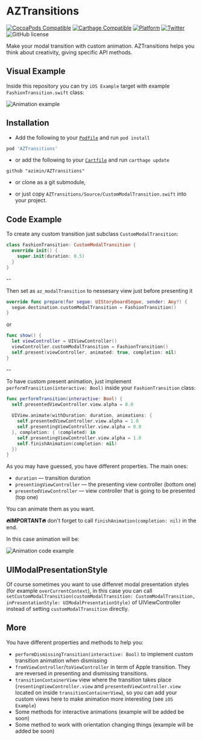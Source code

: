 # AZTransitions
[![CocoaPods Compatible](https://img.shields.io/cocoapods/v/AZTransitions.svg)](https://img.shields.io/cocoapods/v/AZTransitions.svg)
[![Carthage Compatible](https://img.shields.io/badge/Carthage-compatible-4BC51D.svg?style=flat)](https://github.com/Carthage/Carthage)
[![Platform](https://img.shields.io/cocoapods/p/AZTransitions.svg?style=flat)](http://cocoadocs.org/docsets/AZTransitions)
[![Twitter](https://img.shields.io/badge/twitter-@ziminalex-blue.svg?style=flat)](http://twitter.com/ziminalex)
![GitHub license](https://img.shields.io/badge/license-MIT-blue.svg?style=flat)

Make your modal transition with custom animation.
AZTransitions helps you think about creativity, giving specific API methods.

## Visual Example

Inside this repository you can try `iOS Example` target with example `FashionTransition.swift` class:

![Animation example](imgs/animation_example.gif)

## Installation

- Add the following to your [`Podfile`](http://cocoapods.org/) and run `pod install`
```ruby
pod 'AZTransitions'
```
- or add the following to your [`Cartfile`](https://github.com/Carthage/Carthage) and run `carthage update`
```
github "azimin/AZTransitions"
```
- or clone as a git submodule,

- or just copy `AZTransitions/Source/CustomModalTransition.swift` into your project.

## Code Example

To create any custom transition just subclass `CustomModalTransition`:

```swift
class FashionTransition: CustomModalTransition { 
  override init() {
    super.init(duration: 0.5)
  }
}
```

--

Then set as `az_modalTransition` to nessesary view just before presenting it 

```swift
override func prepare(for segue: UIStoryboardSegue, sender: Any?) {
  segue.destination.customModalTransition = FashionTransition()
}
```

or

```swift
func show() {
  let viewController = UIViewController()
  viewController.customModalTransition = FashionTransition()
  self.present(viewController, animated: true, completion: nil)
}
```

--

To have custom present animation, just implement `performTransition(interactive: Bool)` inside your `FashionTransition` class: 

```swift
func performTransition(interactive: Bool) {
  self.presentedViewController.view.alpha = 0.0
    
  UIView.animate(withDuration: duration, animations: {
    self.presentedViewController.view.alpha = 1.0
    self.presentingViewController.view.alpha = 0.0
  }, completion: { (completed) in
    self.presentingViewController.view.alpha = 1.0
    self.finishAnimation(completion: nil)
  })
}
```

As you may have guessed, you have different properties. The main ones:

- `duration` — transition duration
- `presentingViewController` — the presenting view controller (bottom one)
- `presentedViewController` — view controller that is going to be presented (top one)

You can animate them as you want.

**🔥IMPORTANT🔥** don't forget to call `finishAnimation(completion: nil)` in the end.

In this case animation will be:

![Animation code example](imgs/animation_code_example.gif)

## UIModalPresentationStyle

Of course sometimes you want to use diffenret modal presentation styles (for example `overCurrentContext`), in this case you can call `setCustomModalTransition(customModalTransition: CustomModalTransition, inPresentationStyle: UIModalPresentationStyle)` of UIViewController instead of setting `customModalTransition` directly.

## More

You have different properties and methods to help you:

- `performDismissingTransition(interactive: Bool)` to implement custom transition animation when dismissing
- `fromViewController`/`toViewController` in term of Apple transition. They are reversed in presenting and dismissing transitions.
- `transitionContainerView` view where the transition takes place (`resentingViewController.view` and `presentedViewController.view` located on inside `transitionContainerView`), so you can add your custom views here to make animation more interesting (see `iOS Example`)
- Some methods for interactive animations (example will be added be soon)
- Some method to work with orientation changing things (example will be added be soon)

